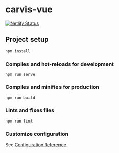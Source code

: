 # carvis-vue

[![Netlify Status](https://api.netlify.com/api/v1/badges/41356202-2334-465e-ab55-4be5cd0a8b04/deploy-status)](https://app.netlify.com/sites/condescending-bohr-dc4006/deploys)

## Project setup
```
npm install
```

### Compiles and hot-reloads for development
```
npm run serve
```

### Compiles and minifies for production
```
npm run build
```

### Lints and fixes files
```
npm run lint
```

### Customize configuration
See [Configuration Reference](https://cli.vuejs.org/config/).
